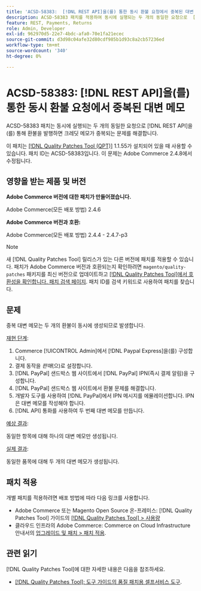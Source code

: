 ```yaml
---
title: 'ACSD-58383:  [!DNL REST API]을(를) 통한 동시 환불 요청에서 중복된 대변 메모'
description: ACSD-58383 패치를 적용하여 동시에 실행되는 두 개의 동일한 요청으로  [!DNL REST API] 을(를) 통해 환불을 발행하면 중복 대변 메모가 생성되는 Adobe Commerce 문제를 해결합니다.
feature: REST, Payments, Returns
role: Admin, Developer
exl-id: 962970d5-22e7-4bdc-afa0-70e1fa21ecec
source-git-commit: d3d98c04afe32d80cdf985b1d93c8a2cb57236ed
workflow-type: tm+mt
source-wordcount: '340'
ht-degree: 0%

---
```


# ACSD-58383: [!DNL REST API]을(를) 통한 동시 환불 요청에서 중복된 대변 메모

ACSD-58383 패치는 동시에 실행되는 두 개의 동일한 요청으로 [!DNL REST API]을(를) 통해 환불을 발행하면 크레딧 메모가 중복되는 문제를 해결합니다.

이 패치는 [[!DNL Quality Patches Tool (QPT)]](/help/tools/quality-patches-tool/quality-patches-tool-to-self-serve-quality-patches.md) 1.1.55가 설치되어 있을 때 사용할 수 있습니다. 패치 ID는 ACSD-58383입니다. 이 문제는 Adobe Commerce 2.4.8에서 수정됩니다.

## 영향을 받는 제품 및 버전

**Adobe Commerce 버전에 대한 패치가 만들어졌습니다.**

Adobe Commerce(모든 배포 방법) 2.4.6

**Adobe Commerce 버전과 호환:**

Adobe Commerce(모든 배포 방법) 2.4.4 - 2.4.7-p3


>[!NOTE]
>
>새 [!DNL Quality Patches Tool] 릴리스가 있는 다른 버전에 패치를 적용할 수 있습니다. 패치가 Adobe Commerce 버전과 호환되는지 확인하려면 `magento/quality-patches` 패키지를 최신 버전으로 업데이트하고 [[!DNL Quality Patches Tool]에서 호환성을 확인합니다. 패치 검색 페이지](https://experienceleague.adobe.com/tools/commerce-quality-patches/index.html). 패치 ID를 검색 키워드로 사용하여 패치를 찾습니다.

## 문제

중복 대변 메모는 두 개의 환불이 동시에 생성되므로 발생합니다.

<u>재현 단계</u>:

1. Commerce [!UICONTROL Admin]에서 [!DNL Paypal Express]을(를) 구성합니다.
1. 결제 동작을 *판매*(으)로 설정합니다.
1. [!DNL PayPal] 샌드박스 웹 사이트에서 [!DNL PayPal] IPN(즉시 결제 알림)을 구성합니다.
1. [!DNL PayPal] 샌드박스 웹 사이트에서 환불 문제를 해결합니다.
1. 개발자 도구를 사용하여 [!DNL PayPal]에서 IPN 메시지를 에뮬레이션합니다. IPN은 대변 메모를 작성해야 합니다.
1. [!DNL API] 통화를 사용하여 두 번째 대변 메모를 만듭니다.

<u>예상 결과</u>:

동일한 항목에 대해 하나의 대변 메모만 생성됩니다.


<u>실제 결과</u>:

동일한 품목에 대해 두 개의 대변 메모가 생성됩니다.

## 패치 적용

개별 패치를 적용하려면 배포 방법에 따라 다음 링크를 사용합니다.

* Adobe Commerce 또는 Magento Open Source 온-프레미스: [!DNL Quality Patches Tool] 가이드의 [[!DNL Quality Patches Tool] > 사용량](/help/tools/quality-patches-tool/usage.md)
* 클라우드 인프라의 Adobe Commerce: Commerce on Cloud Infrastructure 안내서의 [업그레이드 및 패치 > 패치 적용](https://experienceleague.adobe.com/docs/commerce-cloud-service/user-guide/develop/upgrade/apply-patches.html).


## 관련 읽기

[!DNL Quality Patches Tool]에 대한 자세한 내용은 다음을 참조하세요.

* [[!DNL Quality Patches Tool]: 도구 가이드의 품질 패치용 셀프서비스 도구](/help/tools/quality-patches-tool/quality-patches-tool-to-self-serve-quality-patches.md).
